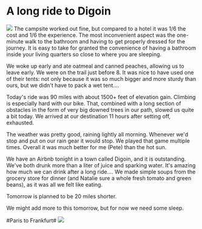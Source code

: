 # A long ride to Digoin
![](data/3f5e9f30-1e19-453d-8582-dfff309c80f6.jpg) 
The campsite worked out fine, but compared to a hotel it was 1/6 the cost and 1/6 the experience. The most inconvenient aspect was the one-minute walk to the bathroom and having to get properly dressed for the journey. It is easy to take for granted the convenience of having a bathroom inside your living quarters so close to where you are sleeping.

 We woke up early and ate oatmeal and canned peaches, allowing us to leave early. We were on the trail just before 8. It was nice to have used one of their tents: not only because it was so much bigger and more sturdy than ours, but we didn't have to pack a wet tent….

 Today's ride was 90 miles with about 1500+ feet of elevation gain. Climbing is especially hard with our bike. That, combined with a long section of obstacles in the form of very big downed trees in our path, slowed us quite a bit today. We arrived at our destination 11 hours after setting off, exhausted.

 The weather was pretty good, raining lightly all morning. Whenever we'd stop and put on our rain gear it would stop. We played that game multiple times. Overall it was much better for me (Pete) than the hot sun.

 We have an Airbnb tonight in a town called Digoin, and it is outstanding. We've both drunk more than a liter of juice and sparking water. It's amazing how much we can drink after a long ride…. We made simple soups from the grocery store for dinner (and Natalie sure a whole fresh tomato and green beans), as it was all we felt like eating.

 Tomorrow is planned to be 20 miles shorter.

 We might add more to this tomorrow, but for now we need some sleep.


#Paris to Frankfurt#
![](data/3f5e9f30-1e19-453d-8582-dfff309c80f6.jpg)
